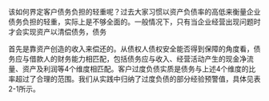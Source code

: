 该如何界定客户债务负担的轻重呢？过去大家习惯以资产负债率的高低来衡量企业债务负担的轻重，实际上是不够全面的。一般情况下，只有当企业经营出现问题时才会实现资产以清偿债务，债务

首先是靠资产创造的收入来偿还的。从债权人债权安全能否得到保障的角度看，债务应与借款人的财务能力相匹配，包括债务应与收入、经营活动产生的现金净流量、资产及利润等4个维度相匹配。客户过度负债实质是债务与上述4个维度的比率超过了合理的范围。我们从实践中归纳了过度负债的部分经验预警值，具体见表2-1所示。
 